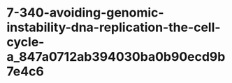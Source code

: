 # 7-340-avoiding-genomic-instability-dna-replication-the-cell-cycle-a_847a0712ab394030ba0b90ecd9b7e4c6